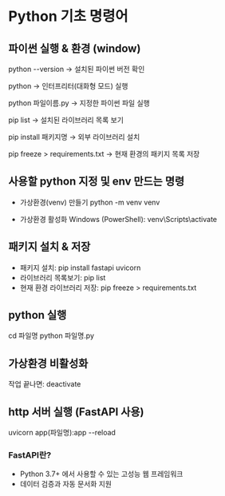 # Python 기초 명령어


## 파이썬 실행 & 환경 (window)
python --version → 설치된 파이썬 버전 확인

python → 인터프리터(대화형 모드) 실행

python 파일이름.py → 지정한 파이썬 파일 실행

pip list → 설치된 라이브러리 목록 보기

pip install 패키지명 → 외부 라이브러리 설치

pip freeze > requirements.txt → 현재 환경의 패키지 목록 저장

## 사용할 python 지정 및 env 만드는 명령
- 가상환경(venv) 만들기
python -m venv venv

- 가상환경 활성화
Windows (PowerShell): venv\Scripts\activate  

## 패키지 설치 & 저장
- 패키지 설치: pip install fastapi uvicorn
- 라이브러리 목록보기: pip list
- 현재 환경 라이브러리 저장: pip freeze > requirements.txt

## python 실행
cd 파일명
python 파일명.py

## 가상환경 비활성화
작업 끝나면: deactivate

## http 서버 실행 (FastAPI 사용)
uvicorn app(파일명):app --reload   

### FastAPI란?
- Python 3.7+ 에서 사용할 수 있는 고성능 웹 프레임워크
- 데이터 검증과 자동 문서화 지원
